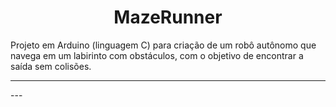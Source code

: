 <h1 align="center">MazeRunner</h1>

Projeto em Arduino (linguagem C) para criação de um robô autônomo que navega em um labirinto com obstáculos, com o objetivo de encontrar a saída sem colisões.
<hr>
---

